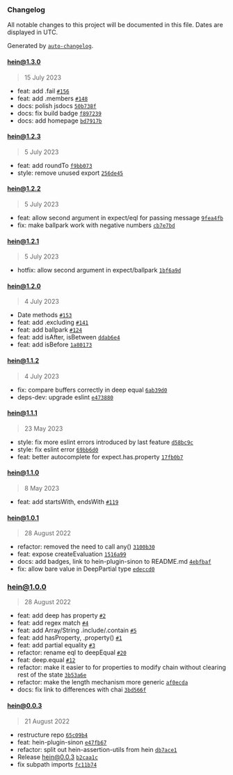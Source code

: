 ### Changelog

All notable changes to this project will be documented in this file. Dates are displayed in UTC.

Generated by [`auto-changelog`](https://github.com/CookPete/auto-changelog).

#### [hein@1.3.0](https://github.com/KristjanTammekivi/hein/compare/hein@1.2.3...hein@1.3.0)

> 15 July 2023

- feat: add .fail [`#156`](https://github.com/KristjanTammekivi/hein/issues/156)
- feat: add .members [`#148`](https://github.com/KristjanTammekivi/hein/issues/148)
- docs: polish jsdocs [`50b738f`](https://github.com/KristjanTammekivi/hein/commit/50b738f80768df1ec47d347de114818426b10a81)
- docs: fix build badge [`f897239`](https://github.com/KristjanTammekivi/hein/commit/f897239806aad8f21cf0845a95e60c9c64e45892)
- docs: add homepage [`bd7917b`](https://github.com/KristjanTammekivi/hein/commit/bd7917b65bf68a71e73afe90e9ea855c2e1c0baf)

#### [hein@1.2.3](https://github.com/KristjanTammekivi/hein/compare/hein@1.2.2...hein@1.2.3)

> 5 July 2023

- feat: add roundTo [`f9bb073`](https://github.com/KristjanTammekivi/hein/commit/f9bb0739b798861e506311a3ba55eb4fd3ac5920)
- style: remove unused export [`256de45`](https://github.com/KristjanTammekivi/hein/commit/256de455ce7eeff35049d72bc80043db06a68f0c)

#### [hein@1.2.2](https://github.com/KristjanTammekivi/hein/compare/hein@1.2.1...hein@1.2.2)

> 5 July 2023

- feat: allow second argument in expect/eql for passing message [`9fea4fb`](https://github.com/KristjanTammekivi/hein/commit/9fea4fb747fa3bacfa2807ba302ec0471247aefa)
- fix: make ballpark work with negative numbers [`cb7e7bd`](https://github.com/KristjanTammekivi/hein/commit/cb7e7bd6e5733736cbceac82b07cd2a5eb998271)

#### [hein@1.2.1](https://github.com/KristjanTammekivi/hein/compare/hein@1.2.0...hein@1.2.1)

> 5 July 2023

- hotfix: allow second argument in expect/ballpark [`1bf6a9d`](https://github.com/KristjanTammekivi/hein/commit/1bf6a9dffe4ad86cfd4ce74b845dedb71e3eaaf1)

#### [hein@1.2.0](https://github.com/KristjanTammekivi/hein/compare/hein@1.1.2...hein@1.2.0)

> 4 July 2023

- Date methods [`#153`](https://github.com/KristjanTammekivi/hein/pull/153)
- feat: add .excluding [`#141`](https://github.com/KristjanTammekivi/hein/issues/141)
- feat: add ballpark [`#124`](https://github.com/KristjanTammekivi/hein/issues/124)
- feat: add isAfter, isBetween [`ddab6e4`](https://github.com/KristjanTammekivi/hein/commit/ddab6e49fbae075f6b733b4b749bd4862c8e103b)
- feat: add isBefore [`1a80173`](https://github.com/KristjanTammekivi/hein/commit/1a80173ef7f032adb57bfee30f656989a2ac48e3)

#### [hein@1.1.2](https://github.com/KristjanTammekivi/hein/compare/hein@1.1.1...hein@1.1.2)

> 4 July 2023

- fix: compare buffers correctly in deep equal [`6ab39d0`](https://github.com/KristjanTammekivi/hein/commit/6ab39d068da758bbcc5c26641591ec9ae2dbf532)
- deps-dev: upgrade eslint [`e473880`](https://github.com/KristjanTammekivi/hein/commit/e4738807c40591ad4d6e923cad7a0e3c19cd2743)

#### [hein@1.1.1](https://github.com/KristjanTammekivi/hein/compare/hein@1.1.0...hein@1.1.1)

> 23 May 2023

- style: fix more eslint errors introduced by last feature [`d58bc9c`](https://github.com/KristjanTammekivi/hein/commit/d58bc9cdf1137c17130c69d622837a8670594a04)
- style: fix eslint error [`69bb6d0`](https://github.com/KristjanTammekivi/hein/commit/69bb6d0b237fd3cad8c3042ffbdadd91fd1e559c)
- feat: better autocomplete for expect.has.property [`17fb0b7`](https://github.com/KristjanTammekivi/hein/commit/17fb0b7ffceec94e20bedef66cf3f6884e43b53b)

#### [hein@1.1.0](https://github.com/KristjanTammekivi/hein/compare/hein@1.0.1...hein@1.1.0)

> 8 May 2023

- feat: add startsWith, endsWith [`#119`](https://github.com/KristjanTammekivi/hein/issues/119)

#### [hein@1.0.1](https://github.com/KristjanTammekivi/hein/compare/hein@1.0.0...hein@1.0.1)

> 28 August 2022

- refactor: removed the need to call any() [`3100b30`](https://github.com/KristjanTammekivi/hein/commit/3100b306c35edb503a3902ebc5f67321a2734c76)
- feat: expose createEvaluation [`1516a99`](https://github.com/KristjanTammekivi/hein/commit/1516a99969a230d285d714ef7a27d548f2b3d4a7)
- docs: add badges, link to hein-plugin-sinon to README.md [`4ebfbaf`](https://github.com/KristjanTammekivi/hein/commit/4ebfbafee5cfdeefcf41ec02a5f4d3abe9e43de3)
- fix: allow bare value in DeepPartial type [`edeccd0`](https://github.com/KristjanTammekivi/hein/commit/edeccd0f3639ccb69b1b5601ce5702c5b02b3399)

### [hein@1.0.0](https://github.com/KristjanTammekivi/hein/compare/hein@0.0.3...hein@1.0.0)

> 28 August 2022

- feat: add deep has property [`#2`](https://github.com/KristjanTammekivi/hein/issues/2)
- feat: add regex match [`#4`](https://github.com/KristjanTammekivi/hein/issues/4)
- feat: add Array/String .include/.contain [`#5`](https://github.com/KristjanTammekivi/hein/issues/5)
- feat: add hasProperty, .property() [`#1`](https://github.com/KristjanTammekivi/hein/issues/1)
- feat: add partial equality [`#3`](https://github.com/KristjanTammekivi/hein/issues/3)
- refactor: rename eql to deepEqual [`#20`](https://github.com/KristjanTammekivi/hein/issues/20)
- feat: deep.equal [`#12`](https://github.com/KristjanTammekivi/hein/issues/12)
- refactor: make it easier to for properties to modify chain without clearing rest of the state [`3b53a6e`](https://github.com/KristjanTammekivi/hein/commit/3b53a6ebd379d7802ea688b61a9951678a20ac45)
- refactor: make the length mechanism more generic [`af0ecda`](https://github.com/KristjanTammekivi/hein/commit/af0ecdadd7a6daddd407240cd4baca7b15846af0)
- docs: fix link to differences with chai [`3bd566f`](https://github.com/KristjanTammekivi/hein/commit/3bd566f01cfc1f5fecee57a5e38a0412b113feda)

#### hein@0.0.3

> 21 August 2022

- restructure repo [`65c09b4`](https://github.com/KristjanTammekivi/hein/commit/65c09b4aa69d954cf1d3b0ab84af94bf4823018b)
- feat: hein-plugin-sinon [`e47fb67`](https://github.com/KristjanTammekivi/hein/commit/e47fb671b52f432fa0e1e3b6cc90b4b6682cbe4a)
- refactor: split out hein-assertion-utils from hein [`db7ace1`](https://github.com/KristjanTammekivi/hein/commit/db7ace19e16f2a982e53a3892577b0cdcf7da3b6)
- Release hein@0.0.3 [`b2caa1c`](https://github.com/KristjanTammekivi/hein/commit/b2caa1ccd0b8c8e318404ffc7ad1f0638c8c326a)
- fix subpath imports [`fc11b74`](https://github.com/KristjanTammekivi/hein/commit/fc11b7431274be424d8e3208d3309766d227296c)
